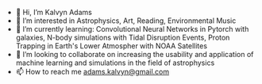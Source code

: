 - 👋 Hi, I’m Kalvyn Adams
- 👀 I’m interested in Astrophysics, Art, Reading, Environmental Music
- 🌱 I’m currently learning: Convolutional Neural Networks in Pytorch with galaxies, N-body simulations with Tidal Disruption Events, Proton Trapping in Earth's Lower Atmospher with NOAA Satellites
- 💞️ I’m looking to collaborate on increasing the usability and application of machine learning and simulations in the field of astrophysics
- 📫 How to reach me adams.kalvyn@gmail.com

<!---
IStoleTheCookieJar/IStoleTheCookieJar is a ✨ special ✨ repository because its `README.md` (this file) appears on your GitHub profile.
You can click the Preview link to take a look at your changes.
--->
